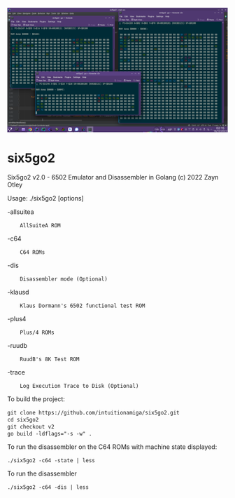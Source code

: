 ![6502 Emulator, Debugger and Disassembler](six5go2.png "six5go2")

# six5go2

Six5go2 v2.0 - 6502 Emulator and Disassembler in Golang (c) 2022 Zayn Otley

Usage: ./six5go2 [options]

  -allsuitea

        AllSuiteA ROM
  -c64

        C64 ROMs
  -dis

        Disassembler mode (Optional)
  -klausd

        Klaus Dormann's 6502 functional test ROM
  -plus4

        Plus/4 ROMs
  -ruudb

        RuudB's 8K Test ROM
  -trace

        Log Execution Trace to Disk (Optional)


To build the project:

    git clone https://github.com/intuitionamiga/six5go2.git
    cd six5go2
    git checkout v2
    go build -ldflags="-s -w" .

To run the disassembler on the C64 ROMs with machine state displayed:

    ./six5go2 -c64 -state | less

To run the disassembler

    ./six5go2 -c64 -dis | less

           
